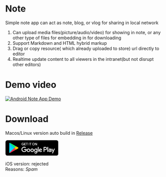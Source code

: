 # Note

Simple note app can act as note, blog, or vlog for sharing in local network

1. Can upload media files(picture/audio/video) for showing in note, or any other type of files for embedding in for downloading
2. Support Markdown and HTML hybrid markup
3. Drag or copy resource( which already uploaded to store) url directly to editor
4. Realtime update content to all viewers in the intranet(but not disrupt other editors)


# Demo video

[![Android Note App Demo](https://img.youtube.com/vi/_o2iIWhPPu0/0.jpg)](https://www.youtube.com/watch?v=_o2iIWhPPu0)


# Download

Macos/Linux version auto build in [Release](https://github.com/novice79/app/releases/tag/v1.0-note)

[<img src="misc/img/google-play-badge.png" height="50">](https://play.google.com/store/apps/details?id=piaoyun.note)

iOS version: rejected  
Reasons: *Spam*